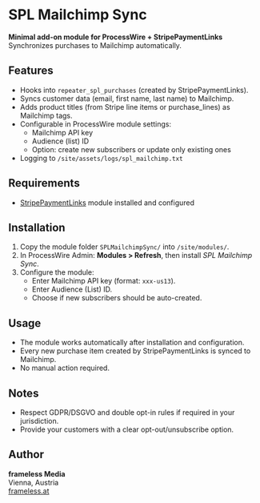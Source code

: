 # SPL Mailchimp Sync

**Minimal add-on module for ProcessWire + StripePaymentLinks**  
Synchronizes purchases to Mailchimp automatically.

## Features

- Hooks into `repeater_spl_purchases` (created by StripePaymentLinks).
- Syncs customer data (email, first name, last name) to Mailchimp.
- Adds product titles (from Stripe line items or purchase_lines) as Mailchimp tags.
- Configurable in ProcessWire module settings:
  - Mailchimp API key
  - Audience (list) ID
  - Option: create new subscribers or update only existing ones
- Logging to `/site/assets/logs/spl_mailchimp.txt`

## Requirements

- [StripePaymentLinks](https://github.com/frameless-at/StripePaymentLinks) module installed and configured

## Installation

1. Copy the module folder `SPLMailchimpSync/` into `/site/modules/`.
2. In ProcessWire Admin: **Modules > Refresh**, then install *SPL Mailchimp Sync*.
3. Configure the module:
   - Enter Mailchimp API key (format: `xxx-us13`).
   - Enter Audience (List) ID.
   - Choose if new subscribers should be auto-created.

## Usage

- The module works automatically after installation and configuration.
- Every new purchase item created by StripePaymentLinks is synced to Mailchimp.
- No manual action required.

## Notes

- Respect GDPR/DSGVO and double opt-in rules if required in your jurisdiction.
- Provide your customers with a clear opt-out/unsubscribe option.

## Author

**frameless Media**  
Vienna, Austria  
[frameless.at](https://frameless.at)
